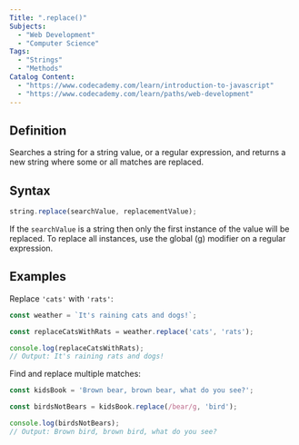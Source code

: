 ```yaml
---
Title: ".replace()"
Subjects:
  - "Web Development"
  - "Computer Science"
Tags:
  - "Strings"
  - "Methods"
Catalog Content:
  - "https://www.codecademy.com/learn/introduction-to-javascript"
  - "https://www.codecademy.com/learn/paths/web-development"
---
```


## Definition

Searches a string for a string value, or a regular expression, and returns a new string where some or all matches are replaced.

## Syntax

```js
string.replace(searchValue, replacementValue);
```

If the `searchValue` is a string then only the first instance of the value will be replaced. To replace all instances, use the global (g) modifier on a regular expression.

## Examples

Replace `'cats'` with `'rats'`:

```js
const weather = `It's raining cats and dogs!`;

const replaceCatsWithRats = weather.replace('cats', 'rats');

console.log(replaceCatsWithRats);
// Output: It's raining rats and dogs!
```

Find and replace multiple matches:

```js
const kidsBook = 'Brown bear, brown bear, what do you see?';

const birdsNotBears = kidsBook.replace(/bear/g, 'bird');

console.log(birdsNotBears);
// Output: Brown bird, brown bird, what do you see?
```

